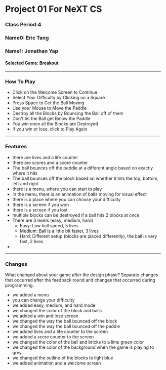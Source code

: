 

# Project 01 For NeXT CS
### Class Period:4
### Name0: Eric Tang
### Name1: Jonathan Yap
#### Selected Game: Breakout
---

### How To Play

- Click on the Welcome Screen to Continue
- Select Your Difficulty by Clicking on a Square
- Press Space to Get the Ball Moving
- Use your Mouse to Move the Paddle
- Destroy all the Blocks by Bouncing the Ball off of them
- Don't let the Ball get Below the Paddle
- You win once all the Blocks are Destroyed
- If you win or lose, click to Play Again

---

### Features

- there are lives and a life counter
- there are scores and a score counter
- The ball bounces off the paddle at a different angle based on exactly where it hits
- The ball bounces off the block based on whether it hits the top, bottom, left and right
- there is a menu, where you can start to play
- In the menu, there is an animation of balls moving for visual effect
- there is a place where you can choose your difficulty
- there is a screen if you won
- there is a screen if you lost
- multiple blocks can be destroyed if a ball hits 2 blocks at once
- There are 3 levels (easy, medium, hard)
  - Easy: Low ball speed, 5 lives
  - Medium: Ball is a little bit faster, 3 lives
  - Hard: Different setup (blocks are placed differently), the ball is very fast, 2 lives
-

---

### Changes
What changed about your game after the design phase? Separate changes that occurred after the feedback round and changes that occurred during programming.

- we added a menu
- you can change your difficulty
- we added easy, medium, and hard mode
- we changed the color of the block and balls
- we added a win and lose screen
- we changed the way the ball bounced off the block
- we changed the way the ball bounced off the paddle
- we added lives and a life counter to the screen
- we added a score counter to the screen
- we changed the color of the ball and bricks to a lime green color
- we changed the color of the background when the game is playing to grey
- we changed the outline of the blocks to light blue
- we added animation and a welcome screen


